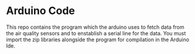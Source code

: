 # Arduino Code

This repo contains the program which the arduino uses to fetch data from the air quality sensors and to enstablish a serial line for the data.
You must import the zip libraries alongside the program for compilation in the Arduino Ide.

